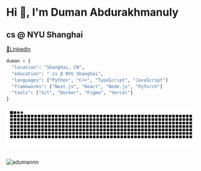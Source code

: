 <h1 align="left">Hi 👋, I'm Duman Abdurakhmanuly</h1>
<h2 align="left">cs @ NYU Shanghai</h2>

<a align=left href="https://www.linkedin.com/in/dumanabd/">🧩Linkedin</a>

```python
duman = {
  "location": "Shanghai, CN",
  "education": " cs @ NYU Shanghai",
  "languages": ["Python", "C++", "TypeScript", "JavaScript"]
  "frameworks": ["Next.js", "React", "Node.js", "PyTorch"]
  "tools": ["Git", "Docker", "Figma", "Vercel"]
}
```
<img src="https://raw.githubusercontent.com/adumannn/adumannn/output/snake.svg" alt="Snake animation" />

###


<p align="left"> <img src="https://komarev.com/ghpvc/?username=adumannn&label=Profile%20views&color=0e75b6&style=flat" alt="adumannn" /> </p>
